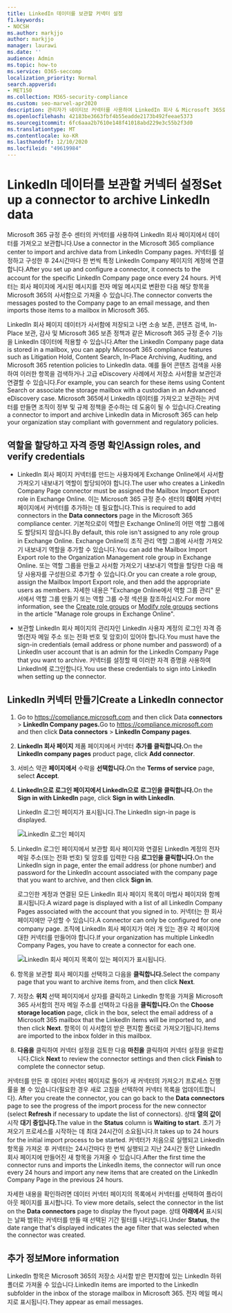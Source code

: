```yaml
---
title: LinkedIn 데이터를 보관할 커넥터 설정
f1.keywords:
- NOCSH
ms.author: markjjo
author: markjjo
manager: laurawi
ms.date: ''
audience: Admin
ms.topic: how-to
ms.service: O365-seccomp
localization_priority: Normal
search.appverid:
- MET150
ms.collection: M365-security-compliance
ms.custom: seo-marvel-apr2020
description: 관리자가 네이티브 커넥터를 사용하여 LinkedIn 회사 & Microsoft 365로 데이터를 가져오는 데 사용할 수 있는 설정을 설정하는 방법에 대해 자세히 알아보십시오.
ms.openlocfilehash: 42183be3663fbf4b55eadde2173b492feeae5373
ms.sourcegitcommit: 6fc6aaa2b7610e148f41018abd229e3c55b2f3d0
ms.translationtype: MT
ms.contentlocale: ko-KR
ms.lasthandoff: 12/10/2020
ms.locfileid: "49619984"
---
```

# <a name="set-up-a-connector-to-archive-linkedin-data"></a><span data-ttu-id="f4617-103">LinkedIn 데이터를 보관할 커넥터 설정</span><span class="sxs-lookup"><span data-stu-id="f4617-103">Set up a connector to archive LinkedIn data</span></span>

<span data-ttu-id="f4617-104">Microsoft 365 규정 준수 센터의 커넥터를 사용하여 LinkedIn 회사 페이지에서 데이터를 가져오고 보관합니다.</span><span class="sxs-lookup"><span data-stu-id="f4617-104">Use a connector in the Microsoft 365 compliance center to import and archive data from LinkedIn Company pages.</span></span> <span data-ttu-id="f4617-105">커넥터를 설정하고 구성한 후 24시간마다 한 번씩 특정 LinkedIn Company 페이지의 계정에 연결합니다.</span><span class="sxs-lookup"><span data-stu-id="f4617-105">After you set up and configure a connector, it connects to the account for the specific LinkedIn Company page once every 24 hours.</span></span> <span data-ttu-id="f4617-106">커넥터는 회사 페이지에 게시된 메시지를 전자 메일 메시지로 변환한 다음 해당 항목을 Microsoft 365의 사서함으로 가져올 수 있습니다.</span><span class="sxs-lookup"><span data-stu-id="f4617-106">The connector converts the messages posted to the Company page to an email message, and then imports those items to a mailbox in Microsoft 365.</span></span>

<span data-ttu-id="f4617-107">LinkedIn 회사 페이지 데이터가 사서함에 저장되고 나면 소송 보존, 콘텐츠 검색, In-Place 보관, 감사 및 Microsoft 365 보존 정책과 같은 Microsoft 365 규정 준수 기능을 LinkedIn 데이터에 적용할 수 있습니다.</span><span class="sxs-lookup"><span data-stu-id="f4617-107">After the LinkedIn Company page data is stored in a mailbox, you can apply Microsoft 365 compliance features such as Litigation Hold, Content Search, In-Place Archiving, Auditing, and Microsoft 365 retention policies to LinkedIn data.</span></span> <span data-ttu-id="f4617-108">예를 들어 콘텐츠 검색을 사용하여 이러한 항목을 검색하거나 고급 eDiscovery 사례에서 저장소 사서함을 보관인과 연결할 수 있습니다.</span><span class="sxs-lookup"><span data-stu-id="f4617-108">For example, you can search for these items using Content Search or associate the storage mailbox with a custodian in an Advanced eDiscovery case.</span></span> <span data-ttu-id="f4617-109">Microsoft 365에서 LinkedIn 데이터를 가져오고 보관하는 커넥터를 만들면 조직이 정부 및 규제 정책을 준수하는 데 도움이 될 수 있습니다.</span><span class="sxs-lookup"><span data-stu-id="f4617-109">Creating a connector to import and archive LinkedIn data in Microsoft 365 can help your organization stay compliant with government and regulatory policies.</span></span>

## <a name="assign-roles-and-verify-credentials"></a><span data-ttu-id="f4617-110">역할을 할당하고 자격 증명 확인</span><span class="sxs-lookup"><span data-stu-id="f4617-110">Assign roles, and verify credentials</span></span>

- <span data-ttu-id="f4617-111">LinkedIn 회사 페이지 커넥터를 만드는 사용자에게 Exchange Online에서 사서함 가져오기 내보내기 역할이 할당되어야 합니다.</span><span class="sxs-lookup"><span data-stu-id="f4617-111">The user who creates a LinkedIn Company Page connector must be assigned the Mailbox Import Export role in Exchange Online.</span></span> <span data-ttu-id="f4617-112">이는 Microsoft 365 규정 준수 센터의 **데이터** 커넥터 페이지에서 커넥터를 추가하는 데 필요합니다.</span><span class="sxs-lookup"><span data-stu-id="f4617-112">This is required to add connectors in the **Data connectors** page in the Microsoft 365 compliance center.</span></span> <span data-ttu-id="f4617-113">기본적으로이 역할은 Exchange Online의 어떤 역할 그룹에도 할당되지 않습니다.</span><span class="sxs-lookup"><span data-stu-id="f4617-113">By default, this role isn't assigned to any role group in Exchange Online.</span></span> <span data-ttu-id="f4617-114">Exchange Online의 조직 관리 역할 그룹에 사서함 가져오기 내보내기 역할을 추가할 수 있습니다.</span><span class="sxs-lookup"><span data-stu-id="f4617-114">You can add the Mailbox Import Export role to the Organization Management role group in Exchange Online.</span></span> <span data-ttu-id="f4617-115">또는 역할 그룹을 만들고 사서함 가져오기 내보내기 역할을 할당한 다음 해당 사용자를 구성원으로 추가할 수 있습니다.</span><span class="sxs-lookup"><span data-stu-id="f4617-115">Or you can create a role group, assign the Mailbox Import Export role, and then add the appropriate users as members.</span></span> <span data-ttu-id="f4617-116">자세한 내용은 "Exchange [](https://docs.microsoft.com/Exchange/permissions-exo/role-groups#create-role-groups) Online에서 [](https://docs.microsoft.com/Exchange/permissions-exo/role-groups#modify-role-groups) 역할 그룹 관리" 문서에서 역할 그룹 만들기 또는 역할 그룹 수정 섹션을 참조하십시오.</span><span class="sxs-lookup"><span data-stu-id="f4617-116">For more information, see the [Create role groups](https://docs.microsoft.com/Exchange/permissions-exo/role-groups#create-role-groups) or [Modify role groups](https://docs.microsoft.com/Exchange/permissions-exo/role-groups#modify-role-groups) sections in the article "Manage role groups in Exchange Online".</span></span>

- <span data-ttu-id="f4617-117">보관할 LinkedIn 회사 페이지의 관리자인 LinkedIn 사용자 계정의 로그인 자격 증명(전자 메일 주소 또는 전화 번호 및 암호)이 있어야 합니다.</span><span class="sxs-lookup"><span data-stu-id="f4617-117">You must have the sign-in credentials (email address or phone number and password) of a LinkedIn user account that is an admin for the LinkedIn Company Page that you want to archive.</span></span> <span data-ttu-id="f4617-118">커넥터를 설정할 때 이러한 자격 증명을 사용하여 LinkedIn에 로그인합니다.</span><span class="sxs-lookup"><span data-stu-id="f4617-118">You use these credentials to sign into LinkedIn when setting up the connector.</span></span>

## <a name="create-a-linkedin-connector"></a><span data-ttu-id="f4617-119">LinkedIn 커넥터 만들기</span><span class="sxs-lookup"><span data-stu-id="f4617-119">Create a LinkedIn connector</span></span>

1. <span data-ttu-id="f4617-120">Go to <https://compliance.microsoft.com> and then click Data **connectors**  >  **LinkedIn Company pages.**</span><span class="sxs-lookup"><span data-stu-id="f4617-120">Go to <https://compliance.microsoft.com> and then click **Data connectors** > **LinkedIn Company pages**.</span></span>

2. <span data-ttu-id="f4617-121">**LinkedIn 회사 페이지** 제품 페이지에서 커넥터 **추가를 클릭합니다.**</span><span class="sxs-lookup"><span data-stu-id="f4617-121">On the **LinkedIn company pages** product page, click **Add connector**.</span></span>

3. <span data-ttu-id="f4617-122">서비스 약관 **페이지에서** 수락을 **선택합니다.**</span><span class="sxs-lookup"><span data-stu-id="f4617-122">On the **Terms of service** page, select **Accept**.</span></span>

4. <span data-ttu-id="f4617-123">**LinkedIn으로 로그인 페이지에서 LinkedIn으로** **로그인을 클릭합니다.**</span><span class="sxs-lookup"><span data-stu-id="f4617-123">On the **Sign in with LinkedIn** page, click **Sign in with LinkedIn**.</span></span>

   <span data-ttu-id="f4617-124">LinkedIn 로그인 페이지가 표시됩니다.</span><span class="sxs-lookup"><span data-stu-id="f4617-124">The LinkedIn sign-in page is displayed.</span></span>

   ![LinkedIn 로그인 페이지](../media/LinkedInSigninPage.png)

5. <span data-ttu-id="f4617-126">LinkedIn 로그인 페이지에서 보관할 회사 페이지와 연결된 LinkedIn 계정의 전자 메일 주소(또는 전화 번호) 및 암호를 입력한 다음 **로그인을 클릭합니다.**</span><span class="sxs-lookup"><span data-stu-id="f4617-126">On the LinkedIn sign in page, enter the email address (or phone number) and password for the LinkedIn account associated with the company page that you want to archive, and then click **Sign in**.</span></span>

   <span data-ttu-id="f4617-127">로그인한 계정과 연결된 모든 LinkedIn 회사 페이지 목록이 마법사 페이지와 함께 표시됩니다.</span><span class="sxs-lookup"><span data-stu-id="f4617-127">A wizard page is displayed with a list of all LinkedIn Company Pages associated with the account that you signed in to.</span></span> <span data-ttu-id="f4617-128">커넥터는 한 회사 페이지에만 구성할 수 있습니다.</span><span class="sxs-lookup"><span data-stu-id="f4617-128">A connector can only be configured for one company page.</span></span> <span data-ttu-id="f4617-129">조직에 LinkedIn 회사 페이지가 여러 개 있는 경우 각 페이지에 대한 커넥터를 만들어야 합니다.</span><span class="sxs-lookup"><span data-stu-id="f4617-129">If your organization has multiple LinkedIn Company Pages, you have to create a connector for each one.</span></span>

   ![LinkedIn 회사 페이지 목록이 있는 페이지가 표시됩니다.](../media/LinkedInSelectCompanyPage.png)

6. <span data-ttu-id="f4617-131">항목을 보관할 회사 페이지를 선택하고 다음을 **클릭합니다.**</span><span class="sxs-lookup"><span data-stu-id="f4617-131">Select the company page that you want to archive items from, and then click **Next**.</span></span>

7. <span data-ttu-id="f4617-132">저장소 **위치** 선택 페이지에서 상자를 클릭하고 LinkedIn 항목을 가져올 Microsoft 365 사서함의 전자 메일 주소를 선택하고 다음을 **클릭합니다.**</span><span class="sxs-lookup"><span data-stu-id="f4617-132">On the **Choose storage location** page, click in the box, select the email address of a Microsoft 365 mailbox that the LinkedIn items will be imported to, and then click **Next**.</span></span> <span data-ttu-id="f4617-133">항목이 이 사서함의 받은 편지함 폴더로 가져오기됩니다.</span><span class="sxs-lookup"><span data-stu-id="f4617-133">Items are imported to the inbox folder in this mailbox.</span></span>

8. <span data-ttu-id="f4617-134">**다음을** 클릭하여 커넥터 설정을 검토한 다음 **마친을** 클릭하여 커넥터 설정을 완료합니다.</span><span class="sxs-lookup"><span data-stu-id="f4617-134">Click **Next** to review the connector settings and then click **Finish** to complete the connector setup.</span></span>

<span data-ttu-id="f4617-135">커넥터를 만든 후 데이터 커넥터 페이지로 돌아가 새 커넥터의 가져오기 프로세스 진행률을  볼 수 있습니다(필요한 경우 새로 고침을 선택하여 커넥터 목록을 업데이트합니다). </span><span class="sxs-lookup"><span data-stu-id="f4617-135">After you create the connector, you can go back to the **Data connectors** page to see the progress of the import process for the new connector (select **Refresh** if necessary to update the list of connectors).</span></span> <span data-ttu-id="f4617-136">상태 **열의 값이** 시작 **대기 중입니다.**</span><span class="sxs-lookup"><span data-stu-id="f4617-136">The value in the **Status** column is **Waiting to start**.</span></span> <span data-ttu-id="f4617-137">초기 가져오기 프로세스를 시작하는 데 최대 24시간이 소요됩니다.</span><span class="sxs-lookup"><span data-stu-id="f4617-137">It takes up to 24 hours for the initial import process to be started.</span></span> <span data-ttu-id="f4617-138">커넥터가 처음으로 실행되고 LinkedIn 항목을 가져온 후 커넥터는 24시간마다 한 번씩 실행되고 지난 24시간 동안 LinkedIn 회사 페이지에 만들어진 새 항목을 가져올 수 있습니다.</span><span class="sxs-lookup"><span data-stu-id="f4617-138">After the first time the connector runs and imports the LinkedIn items, the connector will run once every 24 hours and import any new items that are created on the LinkedIn Company Page in the previous 24 hours.</span></span>

<span data-ttu-id="f4617-139">자세한 내용을 확인하려면 데이터 커넥터 페이지의 목록에서 커넥터를 선택하여 플라이아웃 페이지를 표시합니다. </span><span class="sxs-lookup"><span data-stu-id="f4617-139">To view more details, select the connector in the list on the **Data connectors** page to display the flyout page.</span></span> <span data-ttu-id="f4617-140">상태 **아래에서** 표시되는 날짜 범위는 커넥터를 만들 때 선택된 기간 필터를 나타냅니다.</span><span class="sxs-lookup"><span data-stu-id="f4617-140">Under **Status**, the date range that's displayed indicates the age filter that was selected when the connector was created.</span></span>

## <a name="more-information"></a><span data-ttu-id="f4617-141">추가 정보</span><span class="sxs-lookup"><span data-stu-id="f4617-141">More information</span></span>

<span data-ttu-id="f4617-142">LinkedIn 항목은 Microsoft 365의 저장소 사서함 받은 편지함에 있는 LinkedIn 하위폴더로 가져올 수 있습니다.</span><span class="sxs-lookup"><span data-stu-id="f4617-142">LinkedIn items are imported to the LinkedIn subfolder in the inbox of the storage mailbox in Microsoft 365.</span></span> <span data-ttu-id="f4617-143">전자 메일 메시지로 표시됩니다.</span><span class="sxs-lookup"><span data-stu-id="f4617-143">They appear as email messages.</span></span>
